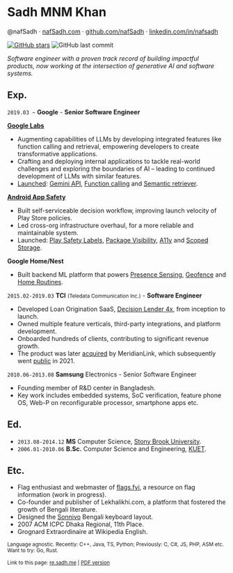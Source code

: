 # Sadh MNM Khan

@nafSadh ·
[nafSadh.com](https://nafSadh.com) ·
[github.com/nafSadh](https://github.com/nafSadh) ·
[linkedin.com/in/nafsadh](https://linkedin.com/in/nafsadh)

[![GitHub stars](https://img.shields.io/github/stars/nafSadh/resume.svg?style=social&label=Stars)](https://github.com/nafSadh/resume)
![GitHub last commit](https://img.shields.io/github/last-commit/nafsadh/resume.svg)

_Software engineer with a proven track record of building impactful products,
now working at the intersection of generative AI and software systems._

## Exp.

`2019.03 ~` **Google** - **Senior Software Engineer**

**[Google Labs](https://Labs.Google)**
- Augmenting capabilities of LLMs by developing integrated features like 
  function calling and retrieval, empowering developers to create transformative 
  applications. 
- Crafting and deploying internal applications to tackle real-world challenges 
  and exploring the boundaries of AI – leading to continued development of LLMs 
  with similar features. 
- [Launched](https://twitter.com/sundarpichai/status/1734952757722001626):
  [Gemini API](https://ai.google.dev/),
  [Function calling](https://ai.google.dev/docs/function_calling)
  and [Semantic retriever](https://ai.google.dev/docs/semantic_retriever).

**[Android App Safety](https://www.android.com/safety/)** 
- Built self-serviceable decision workflow, improving launch velocity of Play Store policies. 
- Led cross-org infrastructure overhaul, for a more reliable and maintainable system.
- Launched:
  [Play Safety Labels](https://blog.google/products/google-play/data-safety/),
  [Package Visibility](https://support.google.com/googleplay/android-developer/answer/10158779#zippy=%2Cinvalid-uses%2Cpermitted-uses-of-the-query-all-packages-permission),
  [A11y](https://support.google.com/googleplay/android-developer/answer/10964491?hl=en)
  and [Scoped Storage](https://developer.android.com/about/versions/11/privacy/storage).

**Google Home/Nest**
- Built backend ML platform that powers
  [Presence Sensing](https://support.google.com/googlenest/answer/10000312?hl=en),
  [Geofence](https://support.google.com/googlenest/answer/9262475?hl=en&co=GENIE.Platform%3DAndroid) and
  [Home Routines](https://support.google.com/googlenest/answer/7029585?gl=gb).

`2015.02-2019.03` **TCI** <small>(Teledata Communication Inc.)</small> - **Software Engineer**
- Developed Loan Origination SaaS, 
  [Decision Lender 4x](https://www.meridianlink.com/loan-origination-system/decisionlender), 
  from inception to launch.
- Owned multiple feature verticals, third-party integrations, and platform development.
- Onboarded hundreds of clients, contributing to significant revenue growth.
- The product was later [acquired](https://www.meridianlink.com/news-events/meridianlink-announces-the-acquisition-of-teledata-communications) 
  by MeridianLink, which subsequently went [public](https://www.marketwatch.com/story/meridianlink-ipo-prices-at-top-of-expected-range-valuing-company-at-more-than-2-billion-2021-07-28) 
  in 2021.

`2010.06-2013.08` **Samsung** Electronics - Senior Software Engineer
- Founding member of R&D center in Bangladesh. 
- Key work includes embedded systems, SoC verification, feature phone OS, Web-P
  on reconfigurable processor, smartphone apps etc.

## Ed.

- `2013.08-2014.12` **MS** Computer Science, [Stony Brook University](https://g.co/kgs/B1G1Qe).
- `2006.01-2010.06` **B.Sc.** Computer Science and Engineering, [KUET](https://en.wikipedia.org/wiki/KUET).

## Etc.
- Flag enthusiast and webmaster of [flags.fyi](https://flags.fyi), a resource on flag information (work in progress).
- Co-founder and publisher of Lekhalikhi.com, a platform that fostered the growth of Bengali literature.
- Designed the [Sonnivo](https://sonnivo.nafsadh.com/) Bengali keyboard layout.
- 2007 ACM ICPC Dhaka Regional, 11th Place.
- Grognard Extraordinaire at Wikipedia English.

<small>Language agnostic. 
Recently: C++, Java, TS, Python; 
Previously: C, C#, JS, PHP, ASM etc. 
Want to try: Go, Rust.
</small>

<small>Link to this page: [re.sadh.me](http://re.sadh.me) | [PDF version](http://resume.nafsadh.com/2024.pdf)</small>
